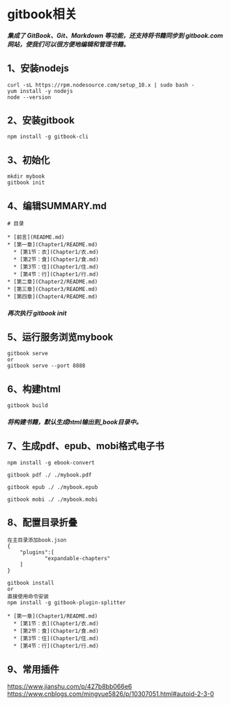 # gitbook相关

#####          		集成了 GitBook、Git、Markdown 等功能，还支持将书籍同步到 gitbook.com 网站，使我们可以很方便地编辑和管理书籍。

## 1、安装nodejs

```
curl -sL https://rpm.nodesource.com/setup_10.x | sudo bash -
yum install -y nodejs
node --version
```

## 2、安装gitbook

```
npm install -g gitbook-cli
```

## 3、初始化

```
mkdir mybook
gitbook init
```

## 4、编辑SUMMARY.md

```
# 目录

* [前言](README.md)
* [第一章](Chapter1/README.md)
  * [第1节：衣](Chapter1/衣.md)
  * [第2节：食](Chapter1/食.md)
  * [第3节：住](Chapter1/住.md)
  * [第4节：行](Chapter1/行.md)
* [第二章](Chapter2/README.md)
* [第三章](Chapter3/README.md)
* [第四章](Chapter4/README.md)

```

##### 再次执行 gitbook init

## 5、运行服务浏览mybook

```
gitbook serve
or
gitbook serve --port 8888
```

## 6、构建html

```
gitbook build
```
##### 将构建书籍，默认生成html输出到_book目录中。

## 7、生成pdf、epub、mobi格式电子书
```
npm install -g ebook-convert

gitbook pdf ./ ./mybook.pdf

gitbook epub ./ ./mybook.epub

gitbook mobi ./ ./mybook.mobi
```
## 8、配置目录折叠
```
在主目录添加book.json
{
    "plugins":[
            "expandable-chapters"
    ]
}

gitbook install
or
直接使用命令安装
npm install -g gitbook-plugin-splitter
```

```
* [第一章](Chapter1/README.md)
  * [第1节：衣](Chapter1/衣.md)
  * [第2节：食](Chapter1/食.md)
  * [第3节：住](Chapter1/住.md)
  * [第4节：行](Chapter1/行.md)
```
## 9、常用插件
https://www.jianshu.com/p/427b8bb066e6
https://www.cnblogs.com/mingyue5826/p/10307051.html#autoid-2-3-0
